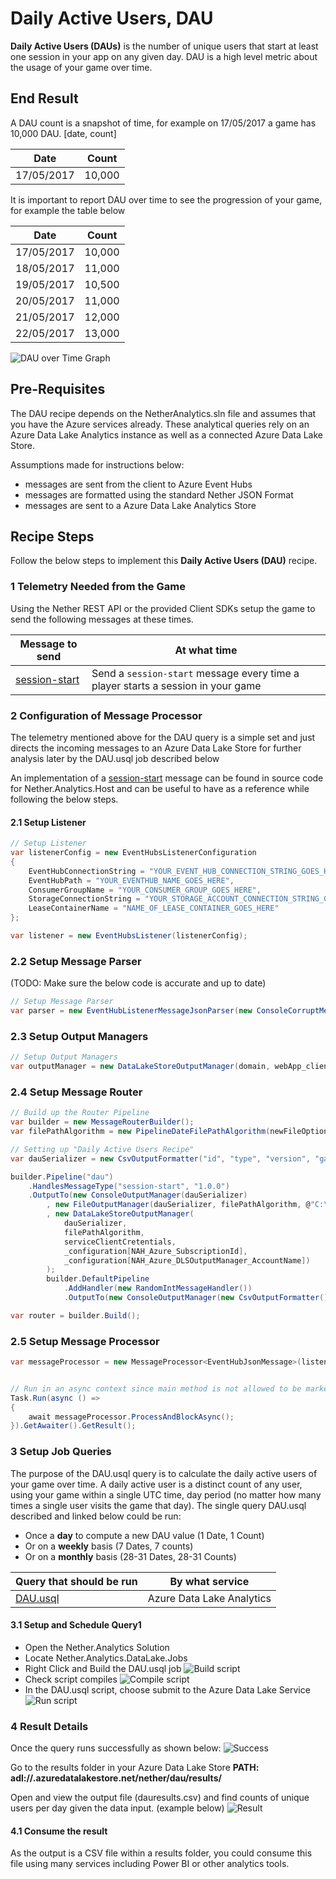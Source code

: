 # Daily Active Users, DAU

__Daily Active Users (DAUs)__ is the number of unique users that start at least one session in your app on any given day. DAU is a high level metric about the usage of your game over time. 

## End Result

 A DAU count is a snapshot of time, for example on 17/05/2017 a game has 10,000 DAU. [date, count]

| Date         | Count          |
| -------------|:--------------:|
| 17/05/2017   | 10,000         |
 
 It is important to report DAU over time to see the progression of your game, for example the table below

| Date         | Count          |
| -------------|:--------------:|
| 17/05/2017   | 10,000         |
| 18/05/2017   | 11,000         |
| 19/05/2017   | 10,500         |
| 20/05/2017   | 11,000         |
| 21/05/2017   | 12,000         |
| 22/05/2017   | 13,000         |

![DAU over Time Graph](../../images/analytics/DAUReciepe/dauovertime.jpg)

## Pre-Requisites

The DAU recipe depends on the NetherAnalytics.sln file and assumes that you have the Azure services already. These analytical queries rely on an Azure Data Lake Analytics instance as well as a connected Azure Data Lake Store.

Assumptions made for instructions below:
* messages are sent from the client to Azure Event Hubs
* messages are formatted using the standard Nether JSON Format
* messages are sent to a Azure Data Lake Analytics Store

## Recipe Steps

Follow the below steps to implement this __Daily Active Users (DAU)__ recipe. 


### 1 Telemetry Needed from the Game

Using the Nether REST API or the provided Client SDKs setup the game to send the following messages at these times.

| Message to send                    | At what time                              |
|------------------------------------|-------------------------------------------|
| [session-start](../../src/Nether.Analytics.MessageFormats/SessionStart.cs)      | Send a ```session-start``` message every time a player starts a session in your game |


### 2 Configuration of Message Processor

The telemetry mentioned above for the DAU query is a simple set and just directs the incoming messages to an Azure Data Lake Store for further analysis later by the DAU.usql job described below

An implementation of a [session-start](../../src/Nether.Analytics.Host/ProgramEx.cs) message can be found in source code for Nether.Analytics.Host and can be useful to have as a reference while following the below steps.

#### 2.1 Setup Listener


```cs
// Setup Listener
var listenerConfig = new EventHubsListenerConfiguration
{
    EventHubConnectionString = "YOUR_EVENT_HUB_CONNECTION_STRING_GOES_HERE",
    EventHubPath = "YOUR_EVENTHUB_NAME_GOES_HERE",
    ConsumerGroupName = "YOUR_CONSUMER_GROUP_GOES_HERE",
    StorageConnectionString = "YOUR_STORAGE_ACCOUNT_CONNECTION_STRING_GOES_HERE",
    LeaseContainerName = "NAME_OF_LEASE_CONTAINER_GOES_HERE"
};

var listener = new EventHubsListener(listenerConfig);
```

### 2.2 Setup Message Parser

(TODO: Make sure the below code is accurate and up to date)
```cs
// Setup Message Parser
var parser = new EventHubListenerMessageJsonParser(new ConsoleCorruptMessageHandler());
```

### 2.3 Setup Output Managers
```cs
// Setup Output Managers
var outputManager = new DataLakeStoreOutputManager(domain, webApp_clientId, clientSecret, subscriptionId, adlsAccountName);
```

### 2.4 Setup Message Router
```cs
// Build up the Router Pipeline
var builder = new MessageRouterBuilder();
var filePathAlgorithm = new PipelineDateFilePathAlgorithm(newFileOption: NewFileNameOptions.Every5Minutes);

// Setting up "Daily Active Users Recipe"
var dauSerializer = new CsvOutputFormatter("id", "type", "version", "gameSession", "enqueueTimeUtc", "gamerTag");

builder.Pipeline("dau")
    .HandlesMessageType("session-start", "1.0.0")
    .OutputTo(new ConsoleOutputManager(dauSerializer)
        , new FileOutputManager(dauSerializer, filePathAlgorithm, @"C:\dev\USQLDataRoot")
        , new DataLakeStoreOutputManager(
            dauSerializer,
            filePathAlgorithm,
            serviceClientCretentials,
            _configuration[NAH_Azure_SubscriptionId],
            _configuration[NAH_Azure_DLSOutputManager_AccountName])
        );
        builder.DefaultPipeline
            .AddHandler(new RandomIntMessageHandler())
            .OutputTo(new ConsoleOutputManager(new CsvOutputFormatter()));

var router = builder.Build();
```

### 2.5 Setup Message Processor
```cs
var messageProcessor = new MessageProcessor<EventHubJsonMessage>(listener, parser, router);


// Run in an async context since main method is not allowed to be marked as async
Task.Run(async () =>
{
    await messageProcessor.ProcessAndBlockAsync();
}).GetAwaiter().GetResult();
```

### 3 Setup Job Queries
The purpose of the DAU.usql query is to calculate the daily active users of your game over time. A daily active user is a distinct count of any user, using your game within a single UTC time, day period (no matter how many times a single user visits the game that day). The single query DAU.usql described and linked below could be run:
* Once a __day__ to compute a new DAU value (1 Date, 1 Count)
* Or on a __weekly__ basis (7 Dates, 7 counts)
* Or on a __monthly__ basis (28-31 Dates, 28-31 Counts)


| Query that should be run           | By what service                           |
|------------------------------------|-------------------------------------------|
| [DAU.usql](../../../src/Nether.Analytics.DataLake.Jobs/DAU.usql) | Azure Data Lake Analytics |

#### 3.1 Setup and Schedule Query1

* Open the Nether.Analytics Solution
* Locate Nether.Analytics.DataLake.Jobs
* Right Click and Build the DAU.usql job
![Build script](../../images/analytics/DAUReciepe/buildscript.JPG)
* Check script compiles
![Compile script](../../images/analytics/DAUReciepe/compile.JPG)
* In the DAU.usql script, choose submit to the Azure Data Lake Service
![Run script](../../images/analytics/DAUReciepe/submitquery.JPG)


### 4 Result Details

Once the query runs successfully as shown below:
![Success](../../images/analytics/DAUReciepe/run.JPG)

Go to the results folder in your Azure Data Lake Store
__PATH: adl://<datalakestorename>.azuredatalakestore.net/nether/dau/results/__

Open and view the output file (dauresults.csv) and find counts of unique users per day given the data input. (example below)
![Result](../../images/analytics/DAUReciepe/result.JPG)


#### 4.1 Consume the result

As the output is a CSV file within a results folder, you could consume this file using many services including Power BI or other analytics tools.
